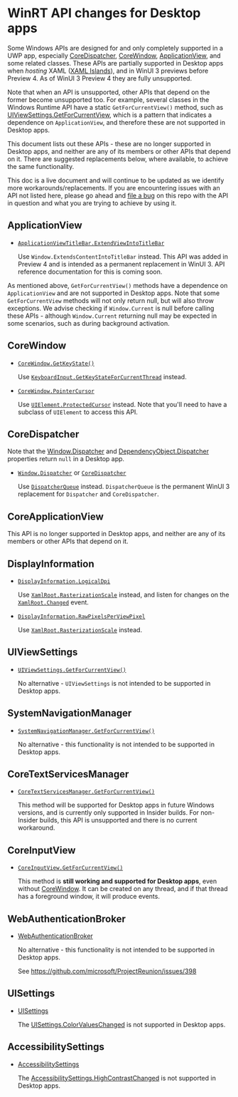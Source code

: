# WinRT API changes for Desktop apps

Some Windows APIs are designed for and only completely supported in a UWP app, especially [CoreDispatcher](https://docs.microsoft.com/uwp/api/Windows.UI.Core.CoreDispatcher), [CoreWindow](https://docs.microsoft.com/uwp/api/Windows.UI.Core.CoreWindow), [ApplicationView](https://docs.microsoft.com/uwp/api/windows.ui.viewmanagement.applicationview), and some related classes. These APIs are partially supported in Desktop apps when _hosting_ XAML ([XAML Islands](https://docs.microsoft.com/windows/apps/desktop/modernize/xaml-islands)), and in WinUI 3 previews before Preview 4. As of WinUI 3 Preview 4 they are fully unsupported.

Note that when an API is unsupported, other APIs that depend on the former become unsupported too. For example, several classes in the Windows Runtime API have a static `GetForCurrentView()` method, such as [UIViewSettings.GetForCurrentView](https://docs.microsoft.com/uwp/api/Windows.UI.ViewManagement.UIViewSettings.GetForCurrentView), which is a pattern that indicates a dependence on `ApplicationView`, and therefore these are not supported in Desktop apps. 

This document lists out these APIs - these are no longer supported in Desktop apps, and neither are any of its members or other APIs that depend on it. There are suggested replacements below, where available, to achieve the same functionality. 

This doc is a live document and will continue to be updated as we identify more workarounds/replacements. If you are encountering issues with an API not listed here, please go ahead and [file a bug](https://github.com/microsoft/microsoft-ui-xaml/issues/new?assignees=&labels=&template=bug_report.md&title=) on this repo with the API in question and what you are trying to achieve by using it. 

## ApplicationView

- [`ApplicationViewTitleBar.ExtendViewIntoTitleBar`](https://docs.microsoft.com/uwp/api/windows.applicationmodel.core.coreapplicationviewtitlebar.extendviewintotitlebar) 
    
    Use `Window.ExtendsContentIntoTitleBar` instead. This API was added in Preview 4 and is intended as a permanent replacement in WinUI 3. API reference documentation for this is coming soon.
    
As mentioned above, `GetForCurrentView()` methods have a dependence on `ApplicationView` and are not supported in Desktop apps. Note that some `GetForCurrentView` methods will not only return null, but will also throw exceptions. We advise checking if `Window.Current` is null before calling these APIs - although `Window.Current` returning null may be expected in some scenarios, such as during background activation. 

## CoreWindow

- [`CoreWindow.GetKeyState()`](https://docs.microsoft.com/uwp/api/windows.ui.core.corewindow.getkeystate) 

    Use [`KeyboardInput.GetKeyStateForCurrentThread`](https://docs.microsoft.com/windows/winui/api/microsoft.ui.input.keyboardinput.getkeystateforcurrentthread?view=winui-3.0-preview) instead.

- [`CoreWindow.PointerCursor`](https://docs.microsoft.com/uwp/api/windows.ui.core.corewindow.pointercursor) 

    Use [`UIElement.ProtectedCursor`](https://docs.microsoft.com/windows/winui/api/microsoft.ui.xaml.uielement.protectedcursor?view=winui-3.0-preview) instead. Note that you'll need to have a subclass of `UIElement` to access this API. 

## CoreDispatcher
Note that the [Window.Dispatcher](https://docs.microsoft.com/uwp/api/Windows.UI.Xaml.Window.Dispatcher) and [DependencyObject.Dispatcher](https://docs.microsoft.com/uwp/api/Windows.UI.Xaml.DependencyObject.Dispatcher) properties return `null` in a Desktop app.

- [`Window.Dispatcher`](https://docs.microsoft.com/windows/winui/api/microsoft.ui.xaml.window.dispatcher?view=winui-3.0-preview) or [`CoreDispatcher`](https://docs.microsoft.com/uwp/api/windows.ui.core.coredispatcher)

    Use [`DispatcherQueue`](https://docs.microsoft.com/windows/winui/api/microsoft.ui.xaml.window.dispatcherqueue?view=winui-3.0-preview) instead. `DispatcherQueue` is the permanent WinUI 3 replacement for `Dispatcher` and `CoreDispatcher`.

## CoreApplicationView
This API is no longer supported in Desktop apps, and neither are any of its members or other APIs that depend on it.

## DisplayInformation

- [`DisplayInformation.LogicalDpi`](https://docs.microsoft.com/uwp/api/windows.graphics.display.displayinformation.logicaldpi)

    Use [`XamlRoot.RasterizationScale`](https://docs.microsoft.com/windows/winui/api/microsoft.ui.xaml.xamlroot.rasterizationscale?view=winui-3.0-preview) instead, and listen for changes on the [`XamlRoot.Changed`](https://docs.microsoft.com/uwp/api/windows.ui.xaml.xamlroot.changed) event. 

- [`DisplayInformation.RawPixelsPerViewPixel`](https://docs.microsoft.com/uwp/api/windows.graphics.display.displayinformation.rawpixelsperviewpixel)

    Use [`XamlRoot.RasterizationScale`](https://docs.microsoft.com/windows/winui/api/microsoft.ui.xaml.xamlroot.rasterizationscale?view=winui-3.0-preview) instead. 

## UIViewSettings

- [`UIViewSettings.GetForCurrentView()`](https://docs.microsoft.com/uwp/api/windows.ui.viewmanagement.uiviewsettings.getforcurrentview)

    No alternative - `UIViewSettings` is not intended to be supported in Desktop apps.

## SystemNavigationManager


- [`SystemNavigationManager.GetForCurrentView()`](https://docs.microsoft.com/uwp/api/windows.ui.core.systemnavigationmanager.getforcurrentview)

    No alternative - this functionality is not intended to be supported in Desktop apps. 

## CoreTextServicesManager 
- [`CoreTextServicesManager.GetForCurrentView()`](https://docs.microsoft.com/uwp/api/windows.ui.text.core.coretextservicesmanager?view=winrt-19041)
    
    This method will be supported for Desktop apps in future Windows versions, and is currently only supported in Insider builds. For non-Insider builds, this API is unsupported and there is no current workaround. 

## CoreInputView
- [`CoreInputView.GetForCurrentView()`](https://docs.microsoft.com/uwp/api/windows.ui.viewmanagement.core.coreinputview.getforcurrentview?view=winrt-19041)

    This method is **still working and supported for Desktop apps**, even without [CoreWindow](https://docs.microsoft.com/uwp/api/windows.ui.core.corewindow?view=winrt-19041). It can be created on any thread, and if that thread has a foreground window, it will produce events.
    
## WebAuthenticationBroker
- [WebAuthenticationBroker](https://docs.microsoft.com/uwp/api/Windows.Security.Authentication.Web.WebAuthenticationBroker)

    No alternative - this functionality is not intended to be supported in Desktop apps. 
    
    See https://github.com/microsoft/ProjectReunion/issues/398
    
## UISettings
- [UISettings](https://docs.microsoft.com/uwp/api/Windows.UI.ViewManagement.UISettings)

  The [UISettings.ColorValuesChanged](https://docs.microsoft.com/uwp/api/Windows.UI.ViewManagement.UISettings.ColorValuesChanged) is not supported in Desktop apps.
  
## AccessibilitySettings
- [AccessibilitySettings](https://docs.microsoft.com/uwp/api/Windows.UI.ViewManagement.AccessibilitySettings)

    The [AccessibilitySettings.HighContrastChanged](https://docs.microsoft.com/uwp/api/Windows.UI.ViewManagement.AccessibilitySettings.HighContrastChanged)
    is not supported in Desktop apps.
   
